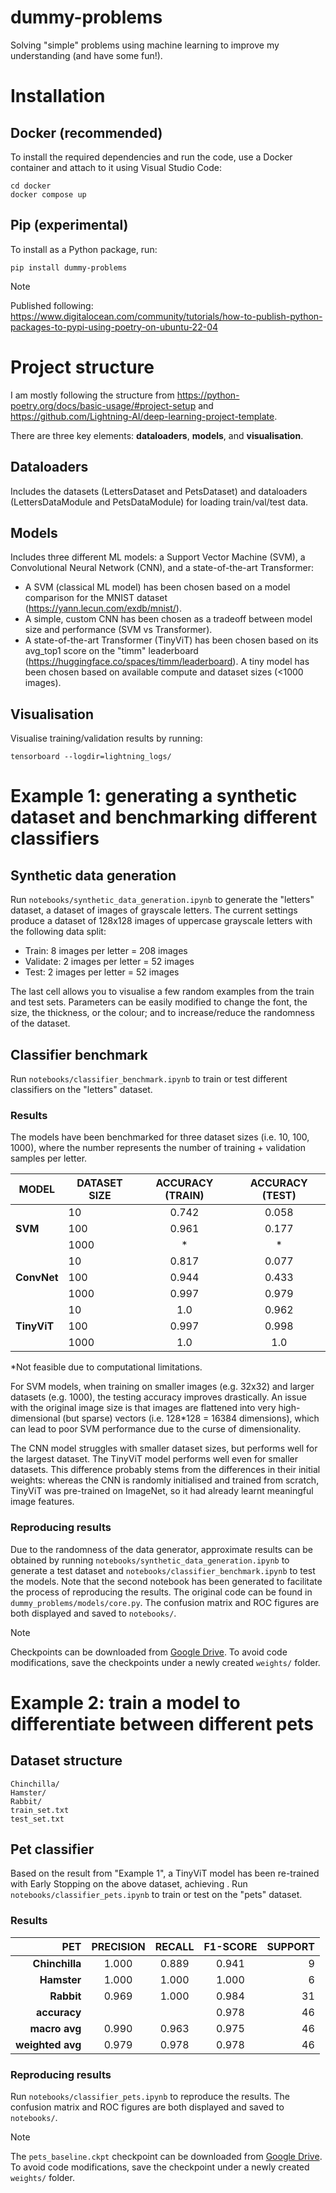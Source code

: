 # dummy-problems
Solving "simple" problems using machine learning to improve my understanding (and have some fun!).

# Installation
## Docker (recommended)
To install the required dependencies and run the code, use a Docker container and attach to it using Visual Studio Code:
```
cd docker
docker compose up
```

## Pip (experimental)
To install as a Python package, run:
```
pip install dummy-problems
```

> [!NOTE]  
> Published following: https://www.digitalocean.com/community/tutorials/how-to-publish-python-packages-to-pypi-using-poetry-on-ubuntu-22-04

# Project structure
I am mostly following the structure from https://python-poetry.org/docs/basic-usage/#project-setup and https://github.com/Lightning-AI/deep-learning-project-template.

There are three key elements: **dataloaders**, **models**, and **visualisation**.

## Dataloaders
Includes the datasets (LettersDataset and PetsDataset) and dataloaders (LettersDataModule and PetsDataModule) for loading train/val/test data.

## Models
Includes three different ML models: a Support Vector Machine (SVM), a Convolutional Neural Network (CNN), and a state-of-the-art Transformer:
- A SVM (classical ML model) has been chosen based on a model comparison for the MNIST dataset (https://yann.lecun.com/exdb/mnist/).
- A simple, custom CNN has been chosen as a tradeoff between model size and performance (SVM vs Transformer).
- A state-of-the-art Transformer (TinyViT) has been chosen based on its avg_top1 score on the "timm" leaderboard (https://huggingface.co/spaces/timm/leaderboard). A tiny model has been chosen based on available compute and dataset sizes (<1000 images).

## Visualisation
Visualise training/validation results by running:
```
tensorboard --logdir=lightning_logs/
```

# Example 1: generating a synthetic dataset and benchmarking different classifiers
## Synthetic data generation
Run `notebooks/synthetic_data_generation.ipynb` to generate the "letters" dataset, a dataset of images of grayscale letters. The current settings produce a dataset of 128x128 images of uppercase grayscale letters with the following data split:
- Train: 8 images per letter = 208 images
- Validate: 2 images per letter = 52 images
- Test: 2 images per letter = 52 images

The last cell allows you to visualise a few random examples from the train and test sets. Parameters can be easily modified to change the font, the size, the thickness, or the colour; and to increase/reduce the randomness of the dataset. 

## Classifier benchmark
Run `notebooks/classifier_benchmark.ipynb` to train or test different classifiers on the "letters" dataset.

### Results
The models have been benchmarked for three dataset sizes (i.e. 10, 100, 1000), where the number represents the number of training + validation samples per letter.

| MODEL       	| DATASET SIZE 	| ACCURACY (TRAIN) 	| ACCURACY (TEST) 	|
|-------------	|--------------	|:-:           	    | :-:           	|
|             	| 10           	|       0.742      	|      0.058      	|
| **SVM**	    | 100          	|       0.961   	|      0.177      	|
|             	| 1000         	|         *      	|        *      	|
|             	| 10           	|       0.817      	|      0.077      	|
| **ConvNet** 	| 100          	|       0.944      	|      0.433      	|
|             	| 1000         	|       0.997      	|      0.979      	|
|             	| 10           	|        1.0     	|      0.962      	|
| **TinyViT** 	| 100          	|       0.997    	|      0.998    	|
|             	| 1000         	|        1.0      	|       1.0      	|
*Not feasible due to computational limitations.

For SVM models, when training on smaller images (e.g. 32x32) and larger datasets (e.g. 1000), the testing accuracy improves drastically. An issue with the original image size is that images are flattened into very high-dimensional (but sparse) vectors (i.e. 128*128 = 16384 dimensions), which can lead to poor SVM performance due to the curse of dimensionality.

The CNN model struggles with smaller dataset sizes, but performs well for the largest dataset. The TinyViT model performs well even for smaller datasets. This difference probably stems from the differences in their initial weights: whereas the CNN is randomly initialised and trained from scratch, TinyViT was pre-trained on ImageNet, so it had already learnt meaningful image features. 

### Reproducing results
Due to the randomness of the data generator, approximate results can be obtained by running `notebooks/synthetic_data_generation.ipynb` to generate a test dataset and `notebooks/classifier_benchmark.ipynb` to test the models. Note that the second notebook has been generated to facilitate the process of reproducing the results. The original code can be found in `dummy_problems/models/core.py`. The confusion matrix and ROC figures are both displayed and saved to `notebooks/`.

> [!NOTE]
> Checkpoints can be downloaded from [Google Drive](https://drive.google.com/drive/folders/12ps_EMCZIZQETBm3mvWmZ7_Y4iw_uRms). To avoid code modifications, save the checkpoints under a newly created `weights/` folder.

# Example 2: train a model to differentiate between different pets
## Dataset structure
```
Chinchilla/
Hamster/
Rabbit/
train_set.txt
test_set.txt
```

## Pet classifier
Based on the result from "Example 1", a TinyViT model has been re-trained with Early Stopping on the above dataset, achieving . Run `notebooks/classifier_pets.ipynb` to train or test on the "pets" dataset.

### Results
| PET       	    | PRECISION 	| RECALL 	        | F1-SCORE       	| SUPPORT   |
| -:	            | :-:       	| :-:           	| :-:           	| -:        |
| **Chinchilla**    | 1.000         |       0.889   	|      0.941      	| 9         |
| **Hamster** 	    | 1.000         |       1.000     	|      1.000      	| 6         |
| **Rabbit** 	    | 0.969         |       1.000    	|      0.984    	| 31        |
| **accuracy**      |               |                   |      0.978        | 46        |
| **macro avg**     | 0.990         |       0.963       |      0.975        | 46        |
| **weighted avg**  | 0.979         |       0.978       |      0.978        | 46        |
  
### Reproducing results
Run `notebooks/classifier_pets.ipynb` to reproduce the results. The confusion matrix and ROC figures are both displayed and saved to `notebooks/`.

> [!NOTE]
> The `pets_baseline.ckpt` checkpoint can be downloaded from [Google Drive](https://drive.google.com/drive/folders/12ps_EMCZIZQETBm3mvWmZ7_Y4iw_uRms). To avoid code modifications, save the checkpoint under a newly created `weights/` folder.

